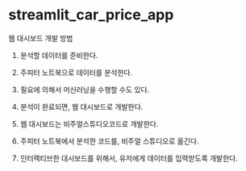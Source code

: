 # streamlit_car_price_app


웹 대시보드 개발 방법

1. 분석할 데이터를 준비한다.

2. 주피터 노트북으로 데이터를 분석한다.

3. 필요에 의해서 머신러닝을 수행할 수도 있다.

4. 분석이 완료되면, 웹 대시보드로 개발한다.

5. 웹 대시보드는 비주얼스튜디오코드로 개발한다.

6. 주피터 노트북에서 분석한 코드를, 비주얼 스튜디오로 옮긴다.

7. 인터랙티브한 대시보드를 위해서, 유저에게 데이터를 입력받도록 개발한다.

